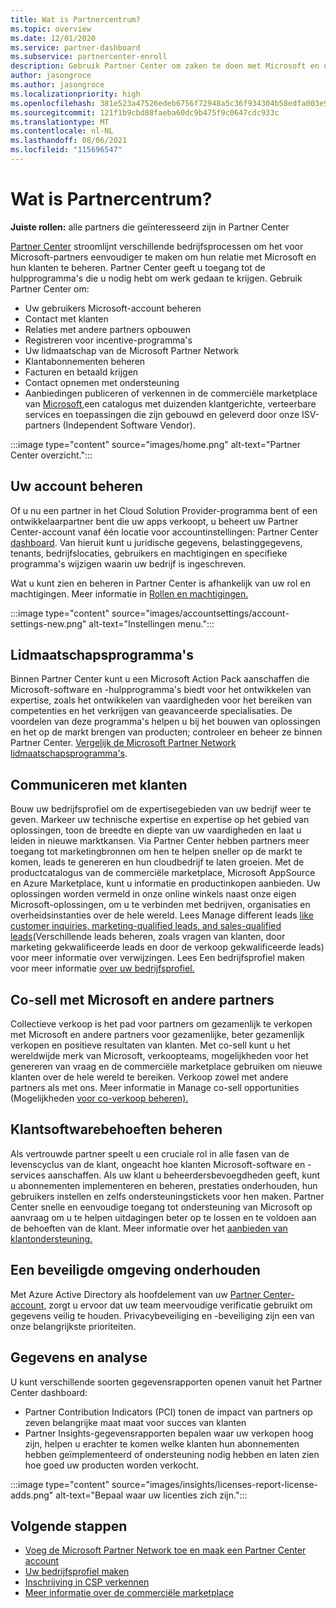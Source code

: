 ```yaml
---
title: Wat is Partnercentrum?
ms.topic: overview
ms.date: 12/01/2020
ms.service: partner-dashboard
ms.subservice: partnercenter-enroll
description: Gebruik Partner Center om zaken te doen met Microsoft en uw klanten
author: jasongroce
ms.author: jasongroce
ms.localizationpriority: high
ms.openlocfilehash: 381e523a47526edeb6756f72948a5c36f934304b58edfa003e9f2dad482224f1
ms.sourcegitcommit: 121f1b9cbd88faeba60dc9b475f9c0647cdc933c
ms.translationtype: MT
ms.contentlocale: nl-NL
ms.lasthandoff: 08/06/2021
ms.locfileid: "115696547"
---
```

# <a name="what-is-partner-center"></a>Wat is Partnercentrum?

**Juiste rollen:** alle partners die geïnteresseerd zijn in Partner Center

[Partner Center](https://partner.microsoft.com/dashboard/home) stroomlijnt verschillende bedrijfsprocessen om het voor Microsoft-partners eenvoudiger te maken om hun relatie met Microsoft en hun klanten te beheren. Partner Center geeft u toegang tot de hulpprogramma's die u nodig hebt om werk gedaan te krijgen. Gebruik Partner Center om:

- Uw gebruikers Microsoft-account beheren
- Contact met klanten
- Relaties met andere partners opbouwen
- Registreren voor incentive-programma's
- Uw lidmaatschap van de Microsoft Partner Network
- Klantabonnementen beheren
- Facturen en betaald krijgen
- Contact opnemen met ondersteuning
- Aanbiedingen publiceren of verkennen in de commerciële marketplace van [Microsoft,](/azure/marketplace)een catalogus met duizenden klantgerichte, verteerbare services en toepassingen die zijn gebouwd en geleverd door onze ISV-partners (Independent Software Vendor).

:::image type="content" source="images/home.png" alt-text="Partner Center overzicht.":::

## <a name="manage-your-account"></a>Uw account beheren

Of u nu een partner in het Cloud Solution Provider-programma bent of een ontwikkelaarpartner bent die uw apps verkoopt, u beheert uw Partner Center-account vanaf één locatie voor accountinstellingen: Partner Center [dashboard](https://partner.microsoft.com/dashboard/home). Van hieruit kunt u juridische gegevens, belastinggegevens, tenants, bedrijfslocaties, gebruikers en machtigingen en specifieke programma's wijzigen waarin uw bedrijf is ingeschreven.

Wat u kunt zien en beheren in Partner Center is afhankelijk van uw rol en machtigingen. Meer informatie in [Rollen en machtigingen.](permissions-overview.md)

:::image type="content" source="images/accountsettings/account-settings-new.png" alt-text="Instellingen menu.":::

## <a name="membership-programs"></a>Lidmaatschapsprogramma's

Binnen Partner Center kunt u een Microsoft Action Pack aanschaffen die Microsoft-software en -hulpprogramma's biedt voor het ontwikkelen van expertise, zoals het ontwikkelen van vaardigheden voor het bereiken van competenties en het verkrijgen van geavanceerde specialisaties. De voordelen van deze programma's helpen u bij het bouwen van oplossingen en het op de markt brengen van producten; controleer en beheer ze binnen Partner Center. [Vergelijk de Microsoft Partner Network lidmaatschapsprogramma's](https://partner.microsoft.com/membership/compare-offers).

## <a name="connect-with-customers"></a>Communiceren met klanten

Bouw uw bedrijfsprofiel om de expertisegebieden van uw bedrijf weer te geven. Markeer uw technische expertise en expertise op het gebied van oplossingen, toon de breedte en diepte van uw vaardigheden en laat u leiden in nieuwe marktkansen. Via Partner Center hebben partners meer toegang tot marketingbronnen om hen te helpen sneller op de markt te komen, leads te genereren en hun cloudbedrijf te laten groeien. Met de productcatalogus van de commerciële marketplace, Microsoft AppSource en Azure Marketplace, kunt u informatie en productinkopen aanbieden. Uw oplossingen worden vermeld in onze online winkels naast onze eigen Microsoft-oplossingen, om u te verbinden met bedrijven, organisaties en overheidsinstanties over de hele wereld. Lees Manage different leads [like customer inquiries, marketing-qualified leads, and sales-qualified leads](manage-leads.md)(Verschillende leads beheren, zoals vragen van klanten, door marketing gekwalificeerde leads en door de verkoop gekwalificeerde leads) voor meer informatie over verwijzingen. Lees Een bedrijfsprofiel maken voor meer informatie [over uw bedrijfsprofiel.](create-a-marketing-profile.md)

## <a name="co-sell-with-microsoft-and-other-partners"></a>Co-sell met Microsoft en andere partners

Collectieve verkoop is het pad voor partners om gezamenlijk te verkopen met Microsoft en andere partners voor gezamenlijke, beter gezamenlijk verkopen en positieve resultaten van klanten. Met co-sell kunt u het wereldwijde merk van Microsoft, verkoopteams, mogelijkheden voor het genereren van vraag en de commerciële marketplace gebruiken om nieuwe klanten over de hele wereld te bereiken. Verkoop zowel met andere partners als met ons. Meer informatie in Manage co-sell opportunities (Mogelijkheden [voor co-verkoop beheren).](manage-co-sell-opportunities.md)

## <a name="manage-customer-software-needs"></a>Klantsoftwarebehoeften beheren

Als vertrouwde partner speelt u een cruciale rol in alle fasen van de levenscyclus van de klant, ongeacht hoe klanten Microsoft-software en -services aanschaffen. Als uw klant u beheerdersbevoegdheden geeft, kunt u abonnementen implementeren en beheren, prestaties onderhouden, hun gebruikers instellen en zelfs ondersteuningstickets voor hen maken. Partner Center snelle en eenvoudige toegang tot ondersteuning van Microsoft op aanvraag om u te helpen uitdagingen beter op te lossen en te voldoen aan de behoeften van de klant. Meer informatie over het [aanbieden van klantondersteuning.](customer-support.md)

## <a name="maintain-a-secure-environment"></a>Een beveiligde omgeving onderhouden

Met Azure Active Directory als hoofdelement van uw [Partner Center-account,](partner-security-requirements-mandating-mfa.md) zorgt u ervoor dat uw team meervoudige verificatie gebruikt om gegevens veilig te houden. Privacybeveiliging en -beveiliging zijn een van onze belangrijkste prioriteiten.

## <a name="data-and-analytics"></a>Gegevens en analyse

U kunt verschillende soorten gegevensrapporten openen vanuit het Partner Center dashboard:

- Partner Contribution Indicators (PCI) tonen de impact van partners op zeven belangrijke maat maat voor succes van klanten
- Partner Insights-gegevensrapporten bepalen waar uw verkopen hoog zijn, helpen u erachter te komen welke klanten hun abonnementen hebben geïmplementeerd of ondersteuning nodig hebben en laten zien hoe goed uw producten worden verkocht.

:::image type="content" source="images/insights/licenses-report-license-adds.png" alt-text="Bepaal waar uw licenties zich zijn.":::

## <a name="next-steps"></a>Volgende stappen

- [Voeg de Microsoft Partner Network toe en maak een Partner Center account](mpn-create-a-partner-center-account.md)
- [Uw bedrijfsprofiel maken](create-a-marketing-profile.md)
- [Inschrijving in CSP verkennen](csp-overview.md)
- [Meer informatie over de commerciële marketplace](csp-commercial-marketplace-overview.md)

